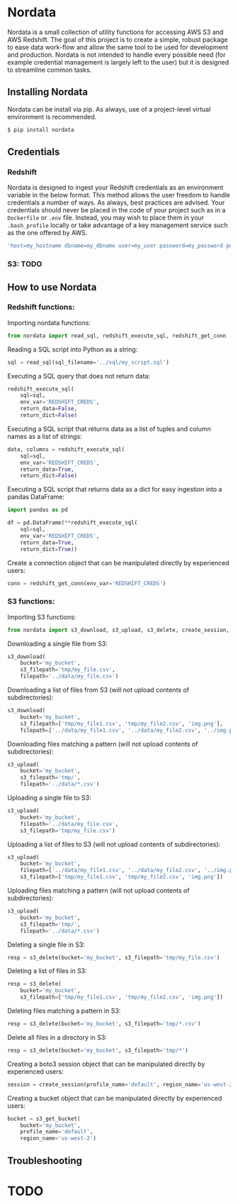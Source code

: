 # Nordata

Nordata is a small collection of utility functions for accessing AWS S3 and AWS Redshift. The goal of this project is to create a simple, robust package to ease data work-flow and allow the same tool to be used for development and production. Nordata is not intended to handle every possible need (for example credential management is largely left to the user) but it is designed to streamline common tasks.

## Installing Nordata
Nordata can be install via pip. As always, use of a project-level virtual environment is recommended.

```bash
$ pip install nordata
```

## Credentials
### Redshift
Nordata is designed to ingest your Redshift credentials as an environment variable in the below format. This method allows the user freedom to handle credentials a number of ways. As always, best practices are advised. Your credentials should never be placed in the code of your project such as in a `Dockerfile` or `.env` file. Instead, you may wish to place them in your `.bash_profile` locally or take advantage of a key management service such as the one offered by AWS.
```bash
'host=my_hostname dbname=my_dbname user=my_user password=my_password port=1234'
```
### S3: TODO

## How to use Nordata
### Redshift functions:
Importing nordata functions:
```python
from nordata import read_sql, redshift_execute_sql, redshift_get_conn
```
Reading a SQL script into Python as a string:
```python
sql = read_sql(sql_filename='../sql/my_script.sql')
```
Executing a SQL query that does not return data:
```python
redshift_execute_sql(
    sql=sql,
    env_var='REDSHIFT_CREDS',
    return_data=False,
    return_dict=False)
```
Executing a SQL script that returns data as a list of tuples and column names as a list of strings:
```python
data, columns = redshift_execute_sql(
    sql=sql,
    env_var='REDSHIFT_CREDS',
    return_data=True,
    return_dict=False)
```
Executing a SQL script that returns data as a dict for easy ingestion into a pandas DataFrame:
```python
import pandas as pd

df = pd.DataFrame(**redshift_execute_sql(
    sql=sql,
    env_var='REDSHIFT_CREDS',
    return_data=True,
    return_dict=True))
```
Create a connection object that can be manipulated directly by experienced users:
```python
conn = redshift_get_conn(env_var='REDSHIFT_CREDS')
```
### S3 functions:
Importing S3 functions:
```python
from nordata import s3_download, s3_upload, s3_delete, create_session, s3_get_bucket
```
Downloading a single file from S3:
```python
s3_download(
    bucket='my_bucket',
    s3_filepath='tmp/my_file.csv',
    filepath='../data/my_file.csv')
```
Downloading a list of files from S3 (will not upload contents of subdirectories):
```python
s3_download(
    bucket='my_bucket',
    s3_filepath=['tmp/my_file1.csv', 'tmp/my_file2.csv', 'img.png'],
    filepath=['../data/my_file1.csv', '../data/my_file2.csv', '../img.png'])
```
Downloading files matching a pattern (will not upload contents of subdirectories):
```python
s3_upload(
    bucket='my_bucket',
    s3_filepath='tmp/',
    filepath='../data/*.csv')
```
Uploading a single file to S3:
```python
s3_upload(
    bucket='my_bucket',
    filepath='../data/my_file.csv',
    s3_filepath='tmp/my_file.csv')
```
Uploading a list of files to S3 (will not upload contents of subdirectories):
```python
s3_upload(
    bucket='my_bucket',
    filepath=['../data/my_file1.csv', '../data/my_file2.csv', '../img.png'],
    s3_filepath=['tmp/my_file1.csv', 'tmp/my_file2.csv', 'img.png'])
```
Uploading files matching a pattern (will not upload contents of subdirectories):
```python
s3_upload(
    bucket='my_bucket',
    s3_filepath='tmp/',
    filepath='../data/*.csv')
```
Deleting a single file in S3:
```python
resp = s3_delete(bucket='my_bucket', s3_filepath='tmp/my_file.csv')
```
Deleting a list of files in S3:
```python
resp = s3_delete(
    bucket='my_bucket',
    s3_filepath=['tmp/my_file1.csv', 'tmp/my_file2.csv', 'img.png'])
```
Deleting files matching a pattern in S3:
```python
resp = s3_delete(bucket='my_bucket', s3_filepath='tmp/*.csv')
```
Delete all files in a directory in S3:
```python
resp = s3_delete(bucket='my_bucket', s3_filepath='tmp/*')
```
Creating a boto3 session object that can be manipulated directly by experienced users:
```python
session = create_session(profile_name='default', region_name='us-west-2')
```
Creating a bucket object that can be manipulated directly by experienced users:
```python
bucket = s3_get_bucket(
    bucket='my_bucket',
    profile_name='default',
    region_name='us-west-2')
```

## Troubleshooting
# TODO
